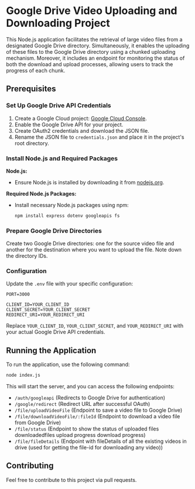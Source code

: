 # Google Drive Video Uploading and Downloading Project

This Node.js application facilitates the retrieval of large video files from a designated Google Drive directory. Simultaneously, it enables the uploading of these files to the Google Drive directory using a chunked uploading mechanism. Moreover, it includes an endpoint for monitoring the status of both the download and upload processes, allowing users to track the progress of each chunk.

## Prerequisites

### Set Up Google Drive API Credentials

1. Create a Google Cloud project: [Google Cloud Console](https://console.cloud.google.com/).
2. Enable the Google Drive API for your project.
3. Create OAuth2 credentials and download the JSON file.
4. Rename the JSON file to `credentials.json` and place it in the project's root directory.

### Install Node.js and Required Packages

**Node.js:**

   - Ensure Node.js is installed by downloading it from [nodejs.org](https://nodejs.org/).

**Required Node.js Packages:**

   - Install necessary Node.js packages using npm:

     ```bash
     npm install express dotenv googleapis fs
     ```

### Prepare Google Drive Directories

Create two Google Drive directories: one for the source video file and another for the destination where you want to upload the file. Note down the directory IDs.

### Configuration

Update the `.env` file with your specific configuration:

```dotenv
PORT=3000

CLIENT_ID=YOUR_CLIENT_ID
CLIENT_SECRET=YOUR_CLIENT_SECRET
REDIRECT_URI=YOUR_REDIRECT_URI
```

Replace `YOUR_CLIENT_ID`, `YOUR_CLIENT_SECRET`, and `YOUR_REDIRECT_URI` with your actual Google Drive API credentials.

## Running the Application

To run the application, use the following command:

```bash
node index.js
```

This will start the server, and you can access the following endpoints:

- `/auth/googleapi` (Redirects to Google Drive for authentication)
- `/google/redirect` (Redirect URL after successful OAuth)
- `/file/uploadVideoFile` (Endpoint to save a video file to Google Drive)
- `/file/downloadVideoFile/:fileId` (Endpoint to download a video file from Google Drive)
- `/file/status` (Endpoint to show the status of uploaded files downloadedfiles upload progress download progress)
- `/file/fileDetails` (Endpoint with fileDetails of all the existing videos in drive (used for getting the file-id for downloading any video))

## Contributing

Feel free to contribute to this project via pull requests.








